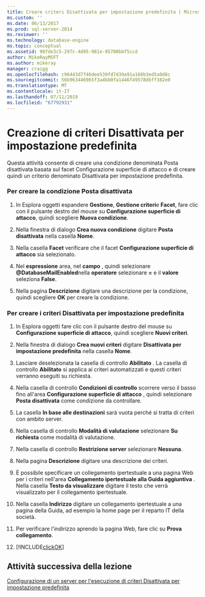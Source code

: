 ```yaml
---
title: Creare criteri Disattivata per impostazione predefinita | Microsoft Docs
ms.custom: ''
ms.date: 06/13/2017
ms.prod: sql-server-2014
ms.reviewer: ''
ms.technology: database-engine
ms.topic: conceptual
ms.assetid: 98fde3c5-297c-4d95-981e-95700bbf5ccd
author: MikeRayMSFT
ms.author: mikeray
manager: craigg
ms.openlocfilehash: c96443d7f46dee539fd7d39a91a168b3ed5a0d8c
ms.sourcegitcommit: 56b963446965f3a4bb0fa1446f49578dbff382e0
ms.translationtype: MT
ms.contentlocale: it-IT
ms.lasthandoff: 07/11/2019
ms.locfileid: "67792931"
---
```

# <a name="create-the-off-by-default-policy"></a>Creazione di criteri Disattivata per impostazione predefinita
  Questa attività consente di creare una condizione denominata Posta disattivata basata sul facet Configurazione superficie di attacco e di creare quindi un criterio denominato Disattivata per impostazione predefinita.  
  
### <a name="to-create-the-mail-off-condition"></a>Per creare la condizione Posta disattivata  
  
1.  In Esplora oggetti espandere **Gestione**, **Gestione criteri**e **Facet**, fare clic con il pulsante destro del mouse su **Configurazione superficie di attacco**, quindi scegliere **Nuova condizione**.  
  
2.  Nella finestra di dialogo **Crea nuova condizione** digitare **Posta disattivata** nella casella **Nome**.  
  
3.  Nella casella **Facet** verificare che il facet **Configurazione superficie di attacco** sia selezionato.  
  
4.  Nel **espressione** area, nel **campo** , quindi selezionare  **\@DatabaseMailEnabled**nella **operatore** selezionare **=** e il **valore** seleziona **False**.  
  
5.  Nella pagina **Descrizione** digitare una descrizione per la condizione, quindi scegliere **OK** per creare la condizione.  
  
### <a name="to-create-the-off-by-default-policy"></a>Per creare i criteri Disattivata per impostazione predefinita  
  
1.  In Esplora oggetti fare clic con il pulsante destro del mouse su **Configurazione superficie di attacco**, quindi scegliere **Nuovi criteri**.  
  
2.  Nella finestra di dialogo **Crea nuovi criteri** digitare **Disattivata per impostazione predefinita** nella casella **Nome**.  
  
3.  Lasciare deselezionata la casella di controllo **Abilitato** . La casella di controllo **Abilitato** si applica ai criteri automatizzati e questi criteri verranno eseguiti su richiesta.  
  
4.  Nella casella di controllo **Condizioni di controllo** scorrere verso il basso fino all'area **Configurazione superficie di attacco** , quindi selezionare **Posta disattivata** come condizione da controllare.  
  
5.  La casella **In base alle destinazioni** sarà vuota perché si tratta di criteri con ambito server.  
  
6.  Nella casella di controllo **Modalità di valutazione** selezionare **Su richiesta** come modalità di valutazione.  
  
7.  Nella casella di controllo **Restrizione server** selezionare **Nessuna**.  
  
8.  Nella pagina **Descrizione** digitare una descrizione dei criteri.  
  
9. È possibile specificare un collegamento ipertestuale a una pagina Web per i criteri nell'area **Collegamento ipertestuale alla Guida aggiuntiva** . Nella casella **Testo da visualizzare** digitare il testo che verrà visualizzato per il collegamento ipertestuale.  
  
10. Nella casella **Indirizzo** digitare un collegamento ipertestuale a una pagina della Guida, ad esempio la home page per il reparto IT della società.  
  
11. Per verificare l'indirizzo aprendo la pagina Web, fare clic su **Prova collegamento**.  
  
12. [!INCLUDE[clickOK](../../includes/clickok-md.md)]  
  
## <a name="next-task-in-lesson"></a>Attività successiva della lezione  
 [Configurazione di un server per l'esecuzione di criteri Disattivata per impostazione predefinita](lesson-1-2-configure-a-server-to-run-the-off-by-default-policy.md)  
  
  
